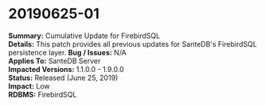 # 20190625-01

**Summary:** Cumulative Update for FirebirdSQL   
**Details:** This patch provides all previous updates for SanteDB's FirebirdSQL persistence layer. **Bug / Issues:** N/A  
**Applies To:** SanteDB Server   
**Impacted Versions:** 1.1.0.0 - 1.9.0.0  
**Status:** Released \(June 25, 2019\)  
**Impact:** Low   
**RDBMS:** FirebirdSQL

